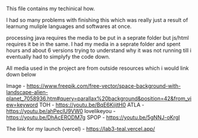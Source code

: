 This file contains my techinical how.

I had so many problems with finishing this which was really just a result of learnung muliple languages and softwares at once. 

processing java requires the media to be put in a seprate folder but js/html requires it be in the same. I had my media in a seprate folder and spent hours and about 6 versions 
trying to understand why it was not running till i eventually had to simplyfy the code down. 

All media used in the project are from outside resources which i would link down below 

Image - https://www.freepik.com/free-vector/space-background-with-landscape-alien-planet_7058936.htm#query=parallax%20background&position=42&from_view=keyword
TOH - https://youtu.be/BqE6KiijtH0
ATLA - https://youtu.be/ahPeclU9VW0
lovelikeyou - https://youtu.be/DhAcERODM7g
SPOP - https://youtu.be/5gNNJ-oKrgI

The link for my launch (vercel) - https://lab3-teal.vercel.app/
